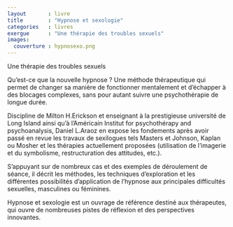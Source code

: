 ```yaml
---
layout       : livre
title        : "Hypnose et sexologie"
categories   : livres
exergue      : "Une thérapie des troubles sexuels"
images:
  couverture : hypnosexo.png
---
```


Une thérapie des troubles sexuels

<!-- ![couverture](../../../../images-livres/hypnosexo.png ) -->

Qu’est-ce que la nouvelle hypnose ? Une méthode thérapeutique qui permet de changer sa manière de fonctionner mentalement et d’échapper à des blocages complexes, sans pour autant suivre une psychothérapie de longue durée.

Discipline de Milton H.Erickson et enseignant à la prestigieuse université de Long Island ainsi qu’à l’Américain Institut for psychothérapy and psychoanalysis, Daniel L.Araoz en expose les fondements après avoir passé en revue les travaux de sexilogues tels Masters et Johnson, Kaplan ou Mosher et les thérapies actuellement proposées (utilisation de l’imagerie et du symbolisme, restructuration des attitudes, etc.).

S’appuyant sur de nombreux cas et des exemples de déroulement de séance, il décrit les méthodes, les techniques d’exploration et les différentes possibilités d’application de l’hypnose aux principales difficultés sexuelles, masculines ou féminines.

Hypnose et sexologie  est un ouvrage de référence destiné aux thérapeutes, qui ouvre de nombreuses pistes de réflexion et des perspectives innovantes.
